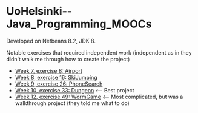 # UoHelsinki--Java_Programming_MOOCs

Developed on Netbeans 8.2, JDK 8.

Notable exercises that required independent work (independent as in they didn't walk me through how to create the project)
 * [Week  7, exercise  8:  Airport](https://github.com/nnard1616/UoHelsinki--Java_Programming_MOOCs/tree/master/2013-OOProgrammingWithJava-PART2/week7-week7_08.Airport/src)
 * [Week  8, exercise 16:  SkiJumping](https://github.com/nnard1616/UoHelsinki--Java_Programming_MOOCs/tree/master/2013-OOProgrammingWithJava-PART2/week8-week8_16.SkiJumping/src)
 * [Week  9, exercise 26:  PhoneSearch](https://github.com/nnard1616/UoHelsinki--Java_Programming_MOOCs/tree/master/2013-OOProgrammingWithJava-PART2/week9-week9_26.PhoneSearch/src)
 * [Week 10, exercise 33:  Dungeon](https://github.com/nnard1616/UoHelsinki--Java_Programming_MOOCs/tree/master/2013-OOProgrammingWithJava-PART2/week10-week10_33.Dungeon/src/dungeon)   <-- Best project
 * [Week 12, exercise 49:  WormGame](https://github.com/nnard1616/UoHelsinki--Java_Programming_MOOCs/tree/master/2013-OOProgrammingWithJava-PART2/week12-week12_49.WormGame/src/wormgame)  <-- Most complicated, but was a walkthrough project (they told me what to do)
